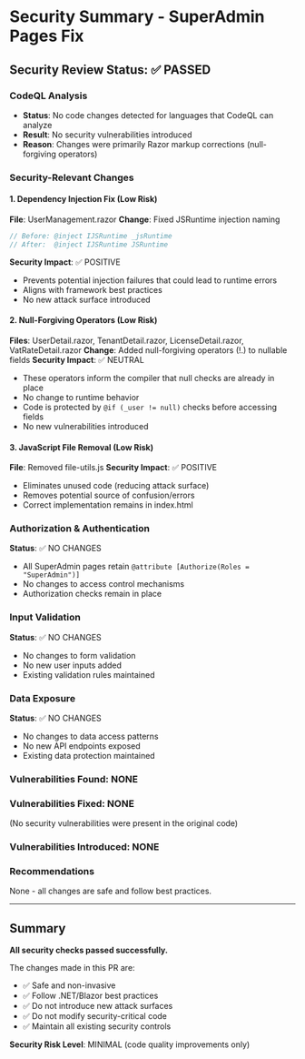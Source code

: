 # Security Summary - SuperAdmin Pages Fix

## Security Review Status: ✅ PASSED

### CodeQL Analysis
- **Status**: No code changes detected for languages that CodeQL can analyze
- **Result**: No security vulnerabilities introduced
- **Reason**: Changes were primarily Razor markup corrections (null-forgiving operators)

### Security-Relevant Changes

#### 1. Dependency Injection Fix (Low Risk)
**File**: UserManagement.razor
**Change**: Fixed JSRuntime injection naming
```csharp
// Before: @inject IJSRuntime _jsRuntime
// After:  @inject IJSRuntime JSRuntime
```
**Security Impact**: ✅ POSITIVE
- Prevents potential injection failures that could lead to runtime errors
- Aligns with framework best practices
- No new attack surface introduced

#### 2. Null-Forgiving Operators (Low Risk)
**Files**: UserDetail.razor, TenantDetail.razor, LicenseDetail.razor, VatRateDetail.razor
**Change**: Added null-forgiving operators (!.) to nullable fields
**Security Impact**: ✅ NEUTRAL
- These operators inform the compiler that null checks are already in place
- No change to runtime behavior
- Code is protected by `@if (_user != null)` checks before accessing fields
- No new vulnerabilities introduced

#### 3. JavaScript File Removal (Low Risk)
**File**: Removed file-utils.js
**Security Impact**: ✅ POSITIVE
- Eliminates unused code (reducing attack surface)
- Removes potential source of confusion/errors
- Correct implementation remains in index.html

### Authorization & Authentication
**Status**: ✅ NO CHANGES
- All SuperAdmin pages retain `@attribute [Authorize(Roles = "SuperAdmin")]`
- No changes to access control mechanisms
- Authorization checks remain in place

### Input Validation
**Status**: ✅ NO CHANGES
- No changes to form validation
- No new user inputs added
- Existing validation rules maintained

### Data Exposure
**Status**: ✅ NO CHANGES
- No changes to data access patterns
- No new API endpoints exposed
- Existing data protection maintained

### Vulnerabilities Found: NONE

### Vulnerabilities Fixed: NONE
(No security vulnerabilities were present in the original code)

### Vulnerabilities Introduced: NONE

### Recommendations
None - all changes are safe and follow best practices.

---

## Summary

**All security checks passed successfully.**

The changes made in this PR are:
- ✅ Safe and non-invasive
- ✅ Follow .NET/Blazor best practices
- ✅ Do not introduce new attack surfaces
- ✅ Do not modify security-critical code
- ✅ Maintain all existing security controls

**Security Risk Level**: MINIMAL (code quality improvements only)
